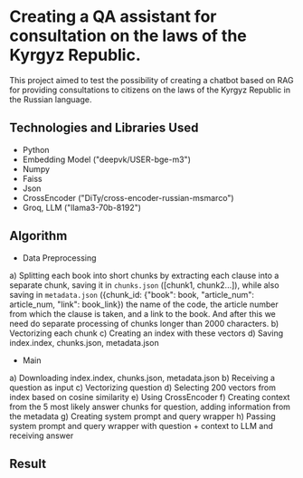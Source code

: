 # Creating a QA assistant for consultation on the laws of the Kyrgyz Republic.
This project aimed to test the possibility of creating a chatbot based on RAG for providing consultations to citizens on the laws of the Kyrgyz Republic in the Russian language.

## Technologies and Libraries Used
- Python
- Embedding Model ("deepvk/USER-bge-m3")
- Numpy 
- Faiss
- Json
- CrossEncoder ("DiTy/cross-encoder-russian-msmarco")
- Groq, LLM ("llama3-70b-8192")

## Algorithm
- Data Preprocessing

a) Splitting each book into short chunks by extracting each clause into a separate chunk, saving it in `chunks.json` ([chunk1, chunk2...]), while also saving in `metadata.json` ({chunk_id: {"book": book, "article_num": article_num, "link": book_link}) the name of the code, the article number from which the clause is taken, and a link to the book. And after this we need do separate processing of chunks longer than 2000 characters.
b) Vectorizing each chunk
c) Creating an index with these vectors
d) Saving index.index, chunks.json, metadata.json

- Main
  
a) Downloading index.index, chunks.json, metadata.json
b) Receiving a question as input 
c) Vectorizing question
d) Selecting 200 vectors from index based on cosine similarity
e) Using CrossEncoder
f) Creating context from the 5 most likely answer chunks for question, adding information from the metadata
g) Creating system prompt and query wrapper
h) Passing system prompt and query wrapper with question + context to LLM and receiving answer

## Result 
